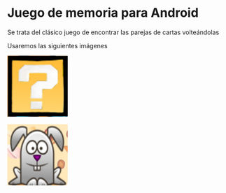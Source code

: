 # Juego de memoria para Android

Se trata del clásico juego de encontrar las parejas de cartas volteándolas

Usaremos las siguientes imágenes

![interrogación](https://raw.githubusercontent.com/javacasm/Memory2014/master/app/src/main/res/drawable/interrogacion.png)

![conejo](https://raw.githubusercontent.com/javacasm/Memory2014/master/app/src/main/res/drawable/conejo.png)
